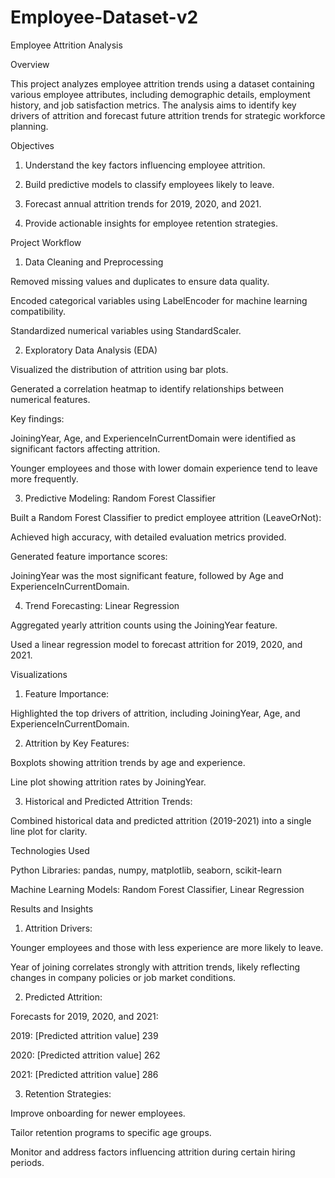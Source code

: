 # Employee-Dataset-v2

Employee Attrition Analysis

Overview

This project analyzes employee attrition trends using a dataset containing various employee attributes, including demographic details, employment history, and job satisfaction metrics. The analysis aims to identify key drivers of attrition and forecast future attrition trends for strategic workforce planning.

Objectives

1. Understand the key factors influencing employee attrition.

2. Build predictive models to classify employees likely to leave.

3. Forecast annual attrition trends for 2019, 2020, and 2021.

4. Provide actionable insights for employee retention strategies.

Project Workflow

1. Data Cleaning and Preprocessing

Removed missing values and duplicates to ensure data quality.

Encoded categorical variables using LabelEncoder for machine learning compatibility.

Standardized numerical variables using StandardScaler.

2. Exploratory Data Analysis (EDA)

Visualized the distribution of attrition using bar plots.

Generated a correlation heatmap to identify relationships between numerical features.

Key findings:

JoiningYear, Age, and ExperienceInCurrentDomain were identified as significant factors affecting attrition.

Younger employees and those with lower domain experience tend to leave more frequently.

3. Predictive Modeling: Random Forest Classifier

Built a Random Forest Classifier to predict employee attrition (LeaveOrNot):

Achieved high accuracy, with detailed evaluation metrics provided.

Generated feature importance scores:

JoiningYear was the most significant feature, followed by Age and ExperienceInCurrentDomain.

4. Trend Forecasting: Linear Regression

Aggregated yearly attrition counts using the JoiningYear feature.

Used a linear regression model to forecast attrition for 2019, 2020, and 2021.


Visualizations

1. Feature Importance:

Highlighted the top drivers of attrition, including JoiningYear, Age, and ExperienceInCurrentDomain.

2. Attrition by Key Features:

Boxplots showing attrition trends by age and experience.

Line plot showing attrition rates by JoiningYear.

3. Historical and Predicted Attrition Trends:

Combined historical data and predicted attrition (2019-2021) into a single line plot for clarity.


Technologies Used

Python Libraries: pandas, numpy, matplotlib, seaborn, scikit-learn

Machine Learning Models: Random Forest Classifier, Linear Regression


Results and Insights

1. Attrition Drivers:

Younger employees and those with less experience are more likely to leave.

Year of joining correlates strongly with attrition trends, likely reflecting changes in company policies or job market conditions.

2. Predicted Attrition:

Forecasts for 2019, 2020, and 2021:

2019: [Predicted attrition value] 239

2020: [Predicted attrition value] 262

2021: [Predicted attrition value] 286

3. Retention Strategies:

Improve onboarding for newer employees.

Tailor retention programs to specific age groups.

Monitor and address factors influencing attrition during certain hiring periods.



